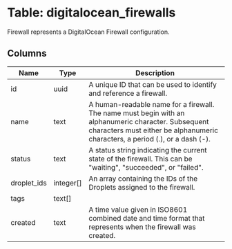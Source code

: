 
# Table: digitalocean_firewalls
Firewall represents a DigitalOcean Firewall configuration.
## Columns
| Name        | Type           | Description  |
| ------------- | ------------- | -----  |
|id|uuid|A unique ID that can be used to identify and reference a firewall.|
|name|text|A human-readable name for a firewall. The name must begin with an alphanumeric character. Subsequent characters must either be alphanumeric characters, a period (.), or a dash (-).|
|status|text|A status string indicating the current state of the firewall. This can be "waiting", "succeeded", or "failed".|
|droplet_ids|integer[]|An array containing the IDs of the Droplets assigned to the firewall.|
|tags|text[]||
|created|text|A time value given in ISO8601 combined date and time format that represents when the firewall was created.|
